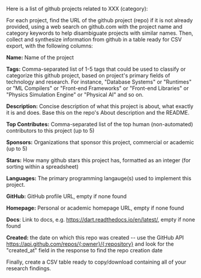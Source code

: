 Here is a list of github projects related to XXX (category):



For each project, find the URL of the github project (repo) if it is not already provided, using a web search on github.com with the project name and category keywords to help disambiguate projects with similar names. Then, collect and synthesize information from github in a table ready for CSV export, with the following columns:

**Name:** Name of the project

**Tags:** Comma-separated list of 1-5 tags that could be used to classify or categorize this github project, based on project's primary fields of technology and research. For instance, "Database Systems" or "Runtimes" or "ML Compilers" or "Front-end Frameworks" or "Front-end Libraries" or "Physics Simulation Engine" or "Physical AI" and so on.

**Description:** Concise description of what this project is about, what exactly it is and does. Base this on the repo's About description and the README.

**Top Contributes:** Comma-separated list of the top human (non-automated) contributors to this project (up to 5)

**Sponsors:** Organizations that sponsor this project, commercial or academic (up to 5)

**Stars:** How many github stars this project has, formatted as an integer (for sorting within a spreadsheet)

**Languages:** The primary programming langauge(s) used to implement this project.

**GitHub:** GitHub profile URL, empty if none found

**Homepage:** Personal or academic homepage URL, empty if none found

**Docs**: Link to docs, e.g. https://dart.readthedocs.io/en/latest/, empty if none found

**Created:** the date on which this repo was created -- use the GitHub API https://api.github.com/repos/{:owner}/{:repository} and look for the "created_at" field in the response to find the repo creation date

Finally, create a CSV table ready to copy/download containing all of your research findings.